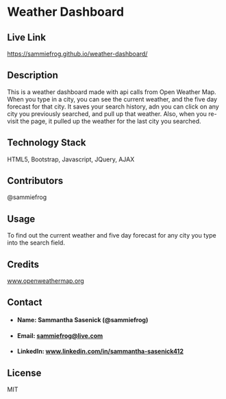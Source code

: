 # Weather Dashboard

## Live Link
https://sammiefrog.github.io/weather-dashboard/

## Description
This is a weather dashboard made with api calls from Open Weather Map. When you type in a city, you can see the current weather, and the five day forecast for that city. It saves your search history, adn you can click on any city you previously searched, and pull up that weather. Also, when you re-visit the page, it pulled up the weather for the last city you searched.

## Technology Stack
HTML5, Bootstrap, Javascript, JQuery, AJAX

## Contributors
@sammiefrog

## Usage
To find out the current weather and five day forecast for any city you type into the search field.

## Credits
www.openweathermap.org

## Contact
* #### Name: Sammantha Sasenick (@sammiefrog)
* #### Email: [sammiefrog@live.com](sammiefrog@live.com)
* #### LinkedIn: www.linkedin.com/in/sammantha-sasenick412

## License
MIT